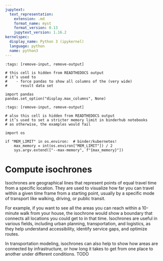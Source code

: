 ```yaml
---
jupytext:
  text_representation:
    extension: .md
    format_name: myst
    format_version: 0.13
    jupytext_version: 1.16.2
kernelspec:
  display_name: Python 3 (ipykernel)
  language: python
  name: python3
---
```


```{code-cell}
:tags: [remove-input, remove-output]

# this cell is hidden from READTHEDOCS output
# it’s used to
#    - force pandas to show all columns of the (very wide)
#      result data set

import pandas
pandas.set_option("display.max_columns", None)
```

```{code-cell}
:tags: [remove-input, remove-output]

# also this cell is hidden from READTHEDOCS output
# it’s used to set a stricter memory limit in binderhub notebooks
# as otherwise, the examples would fail

import os

if "MEM_LIMIT" in os.environ:  # binder/kubernetes!
    max_memory = int(os.environ["MEM_LIMIT"]) / 2
    sys.argv.extend(["--max-memory", f"{max_memory}"])
```

# Compute isochrones

Isochrones are geographical lines that represent points of equal travel time from a specific location. They are used to visualize how far you can travel within a given time frame from a starting point, usually by a specific mode of transport like walking, driving, or public transit.

For example, if you want to see all the areas you can reach within a 10-minute walk from your house, the isochrone would show a boundary that connects all locations you could get to in that time. Isochrones are useful in various fields, including urban planning, transportation, and logistics, as they help understand accessibility, identify service gaps, and optimize routes.

In transportation modeling, isochrones can also help to show how areas are connected by infrastructure, or how long it takes to get from one place to another under different conditions.
TODO
